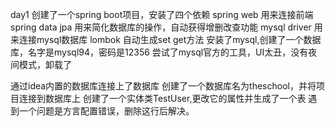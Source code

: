 day1
创建了一个spring boot项目，安装了四个依赖
spring web   用来连接前端
spring data jpa 用来简化数据库的操作，自动获得增删改查功能
mysql driver  用来连接mysql数据库
lombok  自动生成set get方法
安装了mysql,创建了一个数据库，名字是mysql94，密码是12356
尝试了mysql官方的工具，UI太丑，没有夜间模式，卸载了

通过idea内置的数据库连接上了数据库
创建了一个数据库名为theschool，并将项目连接到数据库上
创建了一个实体类TestUser,更改它的属性并生成了一个表
遇到一个问题是方言配置错误，删除这行后解决。

